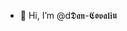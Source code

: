 - 👋 Hi, I’m @d𝕯𝖆𝖓-𝕮𝖔𝖛𝖆𝖑𝖎𝖚

<!---
dan-covaliu/dan-covaliu is a ✨ special ✨ repository because its `README.md` (this file) appears on your GitHub profile.
You can click the Preview link to take a look at your changes.
--->
